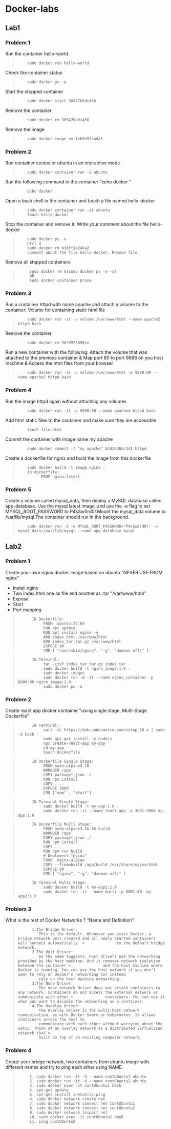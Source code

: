 # Docker-labs

## Lab1

### Problem 1

Run the container hello-world
>         sudo docker run hello-world

Check the container status
>         sudo docker ps -a

Start the stopped container
>         sudo docker start 30547b8dc456

Remove the container
>         sudo docker rm 30547b8dc456

Remove the image
>         sudo docker image rm feb5d9fea6a5 

### Problem 2

Run container centos or ubuntu in an interactive mode 
>         sudo docker container run -i ubuntu

Run the following command in the container “echo docker ”
>         Echo docker

Open a bash shell in the container and touch a file named hello-docker
>         sudo docker container run -it ubuntu
>         touch hello-docker

Stop the container and remove it. Write your comment about the file hello-docker
>         sudo docker ps -a
>         Ctrl d
>         sudo docker rm 638ff1a246a2
>         comment about the file hello-docker: Remove file


Remove all stopped containers
>          sudo docker rm $(sudo docker ps -a -q)
>          OR
>          sudo docker container prune

### Problem 3
Run a container httpd with name apache and attach a volume to the container: Volume for containing static html file
>         sudo docker run -it -v volume:/var/www/html --name apache2 httpd bash

Remove the container
>         sudo docker rm 967d975890ce 

Run a new container with the following: Attach the volume that was attached to the
previous container & Map port 80 to port 9898 on you host machine & Access the html files from your browser
>         sudo docker run -it -v volume:/var/www/html -p 9898:80 --name apache3 httpd bash

### Problem 4
Run the image httpd again without attaching any volumes
>         sudo docker run -it -p 9898:80 --name apache4 httpd bash

Add html static files to the container and make sure they are accessible
>         touch file.html

Commit the container with image name my apache
>         sudo docker commit -t "my apache" 82d2630ac341 httpd 

Create a dockerfile for ngnix and build the image from this dockerfile
>         sudo docker build -t image_nginx .
>         In dockerfile:
>               FROM nginx:latest

### Problem 5
Create a volume called mysql_data, then deploy a MySQL database called app-database. Use the mysql latest image, and use the -e flag to set MYSQL_ROOT_PASSWORD to P4sSw0rd0!.Mount the mysql_data volume to /var/lib/mysql.The container should run in the background.
>         sudo docker run -d -e MYSQL_ROOT_PASSWORD="P4sSw0rd0!" -v mysql_data:/var/lib/mysql --name app-database mysql





## Lab2

### Problem 1
Create your own nginx docker image based on ubuntu “NEVER USE FROM nginx”
- Install nginx
- Two index.html one as file and another as .tar "/var/www/html"
- Expose
- Start
- Port mapping

>           IN Dockerfile:
>                FROM  ubuntu:22.04
>                RUN apt update
>                RUN apt install nginx -y
>                ADD index.html /var/www/html
>                ADD index_tar.tar.gz /var/www/html
>                EXPOSE 80
>                CMD [ "/usr/sbin/nginx", "-g", "daemon off;" ]


>           IN Terminal:
>                tar -czvf index_tar.tar.gz index_tar
>                sudo docker build -t nginx_image:1.0 .
>                sudo docker images
>                sudo docker run -d -it --name nginx_container -p 8000:80 nginx_image:1.0
>                sudo docker ps -a


### Problem 2
Create react app docker container "using single stage, Multi-Stage Dockerfile"

>           IN Terminal:
>                curl -sL https://deb.nodesource.com/setup_18.x | sudo -E bash -
>                sudo apt-get install -y nodejs
>                npx create-react-app my-app
>                cd my-app
>                touch Dockerfile

>           IN Dockerfile Single Stage:
>                FROM node:alpine3.16
>                WORKDIR /app
>                COPY package*.json ./
>                RUN npm install
>                COPY . .
>                EXPOSE 3000
>                CMD ["npm" , "start"]

>           IN Terminal Single Stage:
>                sudo docker build -t my-app:1.0 .
>                sudo docker run -it --name react_app -p 3001:3000 my-app:1.0    

>           IN Dockerfile Multi Stage:
>                FROM node:alpine3.16 AS build
>                WORKDIR /app
>                COPY package*.json ./
>                RUN npm install
>                COPY . .
>                RUN npm run build
>                # Deploment "nginx"
>                FROM  nginx:alpine
>                COPY --from=build /app/build /usr/share/nginx/html
>                EXPOSE 80
>                CMD [ "nginx", "-g", "daemon off;" ]

>           IN Terminal Multi Stage:
>                sudo docker build -t my-app2:1.0 .
>                sudo docker run -it --name multi -p 8001:80  my-app2:1.0   

### Problem 3
What is the rest of Docker Networks ? “Name and Definition”

>           1.The Bridge Driver:
>              This is the default. Whenever you start Docker, a bridge network gets created and all newly started containers will connect automatically  >              to the default bridge network.
>           2.The Host Driver:
>              As the name suggests, host drivers use the networking provided by the host machine. And it removes network isolation between the container >              and the host machine where Docker is running. You can use the host network if you don’t want to rely on Docker’s networking but instead 
>              rely on the host machine networking.
>           3.The None Driver:
>              The none network driver does not attach containers to any network. Containers do not access the external network or communicate with other >              containers. You can use it when you want to disable the networking on a container.
>           4.The Overlay Driver:
>              The Overlay driver is for multi-host network communication, as with Docker Swarm or Kubernetes. It allows containers across the host to 
>              communicate with each other without worrying about the setup. Think of an overlay network as a distributed virtualized network that’s 
>              built on top of an existing computer network.

### Problem 4
Create your bridge network, two containers from ubuntu image with different names and try to ping each other using NAME.

>          1. sudo docker run -it -d --name contUbuntu1 ubuntu
>          2. sudo docker run -it -d --name contUbuntu2 ubuntu
>          3. sudo docker exec -it contUbuntu1 bash
>          4. apt-get update
>          5. apt-get install inetutils-ping 
>          6. sudo docker network create net
>          7. sudo docker network connect net contUbuntu1
>          8. sudo docker network connect net contUbuntu2
>          9. sudo docker network inspect net
>          10. sudo docker exec -it contUbuntu1 bash
>          11. ping contUbuntu2

